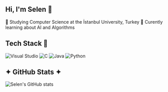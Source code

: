 ## Hi, I'm Selen 🫧

🌱 Studying Computer Science at the İstanbul University, Turkey
💭 Curently learning about AI and Algorithms

## Tech Stack 👾
![Visual Studio](https://img.shields.io/badge/Visual%20Studio-5C2D91.svg?style=for-the-badge&logo=visual-studio&logoColor=white)
![C](https://img.shields.io/badge/c-%2300599C.svg?style=for-the-badge&logo=c&logoColor=white)
![Java](https://img.shields.io/badge/java-%23ED8B00.svg?style=for-the-badge&logo=openjdk&logoColor=white)
![Python](https://img.shields.io/badge/python-3670A0?style=for-the-badge&logo=python&logoColor=ffdd54)

## ✦ GitHub Stats ✦

![Selen's GitHub stats](https://github-readme-stats.vercel.app/api?username=selenym&show_icons=true&theme=radical)
